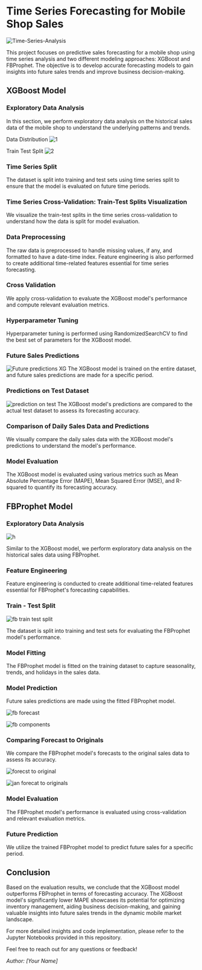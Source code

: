# Time Series Forecasting for Mobile Shop Sales

![Time-Series-Analysis](https://github.com/Aravinth-Megnath/Time-Series-Forecasting/assets/120720408/dfb7e257-dc8a-48cc-a856-850fccadb318)

This project focuses on predictive sales forecasting for a mobile shop using time series analysis and two different modeling approaches: XGBoost and FBProphet. The objective is to develop accurate forecasting models to gain insights into future sales trends and improve business decision-making.

## XGBoost Model

### Exploratory Data Analysis

In this section, we perform exploratory data analysis on the historical sales data of the mobile shop to understand the underlying patterns and trends.

Data Distribution
![1](https://github.com/Aravinth-Megnath/Time-Series-Forecasting/assets/120720408/9cbd80a0-35d8-4228-9075-1b235298551b)

Train Test Split
![2](https://github.com/Aravinth-Megnath/Time-Series-Forecasting/assets/120720408/772d7fd4-8a24-4249-a9cd-2c03022b0976)

### Time Series Split

The dataset is split into training and test sets using time series split to ensure that the model is evaluated on future time periods.


### Time Series Cross-Validation: Train-Test Splits Visualization

We visualize the train-test splits in the time series cross-validation to understand how the data is split for model evaluation.

### Data Preprocessing

The raw data is preprocessed to handle missing values, if any, and formatted to have a date-time index. Feature engineering is also performed to create additional time-related features essential for time series forecasting.

### Cross Validation

We apply cross-validation to evaluate the XGBoost model's performance and compute relevant evaluation metrics.

### Hyperparameter Tuning

Hyperparameter tuning is performed using RandomizedSearchCV to find the best set of parameters for the XGBoost model.

### Future Sales Predictions
![Future predictions XG](https://github.com/Aravinth-Megnath/Time-Series-Forecasting/assets/120720408/a0b4f193-eb39-41bc-8a86-7d9ecc8f10ad)
The XGBoost model is trained on the entire dataset, and future sales predictions are made for a specific period.

### Predictions on Test Dataset
![prediction on test](https://github.com/Aravinth-Megnath/Time-Series-Forecasting/assets/120720408/dd97776d-aeb4-4f97-92c3-a4290a44d0d8)
The XGBoost model's predictions are compared to the actual test dataset to assess its forecasting accuracy.

### Comparison of Daily Sales Data and Predictions

We visually compare the daily sales data with the XGBoost model's predictions to understand the model's performance.

### Model Evaluation

The XGBoost model is evaluated using various metrics such as Mean Absolute Percentage Error (MAPE), Mean Squared Error (MSE), and R-squared to quantify its forecasting accuracy.

## FBProphet Model

### Exploratory Data Analysis
![h](https://github.com/Aravinth-Megnath/Time-Series-Forecasting/assets/120720408/ed5c5a83-a75f-450b-9430-97ce0d3ee909)

Similar to the XGBoost model, we perform exploratory data analysis on the historical sales data using FBProphet.

### Feature Engineering

Feature engineering is conducted to create additional time-related features essential for FBProphet's forecasting capabilities.

### Train - Test Split

![fb train test split](https://github.com/Aravinth-Megnath/Time-Series-Forecasting/assets/120720408/4ee504e4-d2e1-41c6-91a6-af14b7371f78)

The dataset is split into training and test sets for evaluating the FBProphet model's performance.

### Model Fitting

The FBProphet model is fitted on the training dataset to capture seasonality, trends, and holidays in the sales data.

### Model Prediction

Future sales predictions are made using the fitted FBProphet model.

![fb forecast](https://github.com/Aravinth-Megnath/Time-Series-Forecasting/assets/120720408/d3a2a871-f334-49c0-9520-e37a01ec6b8b)

![fb components](https://github.com/Aravinth-Megnath/Time-Series-Forecasting/assets/120720408/201eb5ff-9807-4baf-9a62-0058a5bd1705)

### Comparing Forecast to Originals

We compare the FBProphet model's forecasts to the original sales data to assess its accuracy.

![forecst to original](https://github.com/Aravinth-Megnath/Time-Series-Forecasting/assets/120720408/2d60d64c-8ee1-4b5c-83c5-819d408cdde6)

![jan forecat to originals](https://github.com/Aravinth-Megnath/Time-Series-Forecasting/assets/120720408/80ad3d26-17d8-4588-8d0e-5a49d0812297)

### Model Evaluation

The FBProphet model's performance is evaluated using cross-validation and relevant evaluation metrics.

### Future Prediction

We utilize the trained FBProphet model to predict future sales for a specific period.

## Conclusion

Based on the evaluation results, we conclude that the XGBoost model outperforms FBProphet in terms of forecasting accuracy. The XGBoost model's significantly lower MAPE showcases its potential for optimizing inventory management, aiding business decision-making, and gaining valuable insights into future sales trends in the dynamic mobile market landscape.

For more detailed insights and code implementation, please refer to the Jupyter Notebooks provided in this repository.

Feel free to reach out for any questions or feedback!

*Author: [Your Name]*
